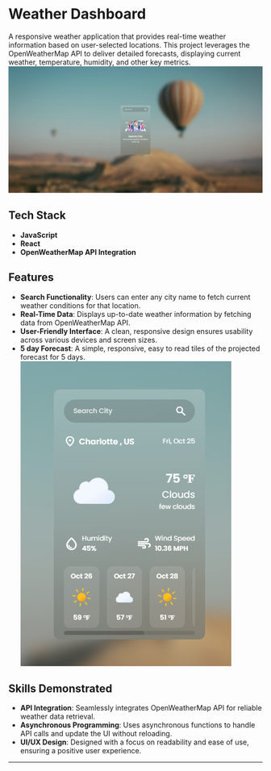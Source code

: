 # Weather Dashboard

A responsive weather application that provides real-time weather information based on user-selected locations. This project leverages the OpenWeatherMap API to deliver detailed forecasts, displaying current weather, temperature, humidity, and other key metrics.
![](src/assets/images/weather-dashboardSS.png)
## Tech Stack
- **JavaScript**
- **React**
- **OpenWeatherMap API Integration**

## Features
- **Search Functionality**: Users can enter any city name to fetch current weather conditions for that location.
- **Real-Time Data**: Displays up-to-date weather information by fetching data from OpenWeatherMap API.
- **User-Friendly Interface**: A clean, responsive design ensures usability across various devices and screen sizes.
- **5 day Forecast**: A simple, responsive, easy to read tiles of the projected forecast for 5 days.
![](src/assets/images/weather-dshbrd-ss.png)
## Skills Demonstrated
- **API Integration**: Seamlessly integrates OpenWeatherMap API for reliable weather data retrieval.
- **Asynchronous Programming**: Uses asynchronous functions to handle API calls and update the UI without reloading.
- **UI/UX Design**: Designed with a focus on readability and ease of use, ensuring a positive user experience.


---
